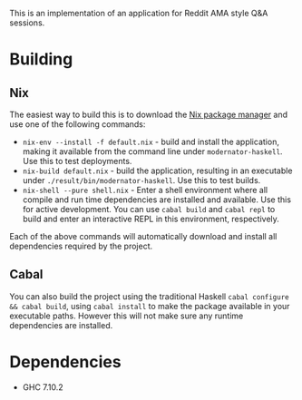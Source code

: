 This is an implementation of an application for Reddit AMA style Q&A sessions.

# Building

## Nix
The easiest way to build this is to download the [Nix package
manager](http://nixos.org/nix/) and use one of the following commands:

* `nix-env --install -f default.nix` - build and install the application, making
  it available from the command line under `modernator-haskell`. Use this to
  test deployments.
* `nix-build default.nix` - build the application, resulting in an executable
  under `./result/bin/modernator-haskell`. Use this to test builds.
* `nix-shell --pure shell.nix` - Enter a shell environment where all compile and
  run time dependencies are installed and available. Use this for active
  development. You can use `cabal build` and `cabal repl` to build and enter an
  interactive REPL in this environment, respectively.

Each of the above commands will automatically download and install all
dependencies required by the project.

## Cabal
You can also build the project using the traditional Haskell `cabal configure &&
cabal build`, using `cabal install` to make the package available in your
executable paths. However this will not make sure any runtime dependencies are
installed.

# Dependencies

* GHC 7.10.2
